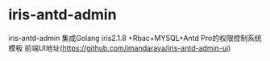 # iris-antd-admin
iris-antd-admin 集成Golang iris2.1.8 +Rbac+MYSQL+Antd Pro的权限控制系统模板
前端UI地址(https://github.com/imandarava/iris-antd-admin-ui) 

